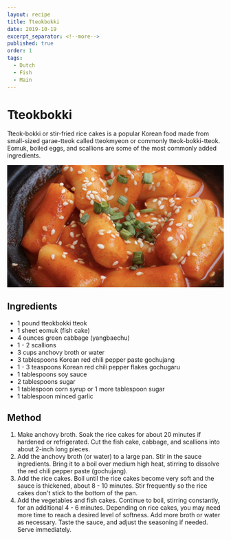 ```yaml
---
layout: recipe
title: Tteokbokki
date: 2019-10-19
excerpt_separator: <!--more-->
published: true
order: 1
tags:
  - Dutch
  - Fish
  - Main
---
```


# Tteokbokki

Tteok-bokki or stir-fried rice cakes is a popular Korean food made from small-sized garae-tteok called tteokmyeon or commonly tteok-bokki-tteok. Eomuk, boiled eggs, and scallions are some of the most commonly added ingredients.

<!--more-->

[![Tteokbokki](/_uploads/tteokbokki.png)](/_uploads/tteokbokki.png)

## Ingredients

- 1 pound tteokbokki tteok
- 1 sheet eomuk (fish cake)
- 4 ounces green cabbage (yangbaechu)
- 1 - 2 scallions
- 3 cups anchovy broth or water
- 3 tablespoons Korean red chili pepper paste gochujang
- 1 - 3 teaspoons Korean red chili pepper flakes gochugaru
- 1 tablespoons soy sauce
- 2 tablespoons sugar
- 1 tablespoon corn syrup or 1 more tablespoon sugar
- 1 tablespoon minced garlic

## Method

1. Make anchovy broth. Soak the rice cakes for about 20 minutes if hardened or refrigerated. Cut the fish cake, cabbage, and scallions into about 2-inch long pieces.
2. Add the anchovy broth (or water) to a large pan. Stir in the sauce ingredients. Bring it to a boil over medium high heat, stirring to dissolve the red chili pepper paste (gochujang).
3. Add the rice cakes. Boil until the rice cakes become very soft and the sauce is thickened, about 8 - 10 minutes. Stir frequently so the rice cakes don't stick to the bottom of the pan.
4. Add the vegetables and fish cakes. Continue to boil, stirring constantly, for an additional 4 - 6 minutes. Depending on rice cakes, you may need more time to reach a desired level of softness. Add more broth or water as necessary. Taste the sauce, and adjust the seasoning if needed. Serve immediately.

